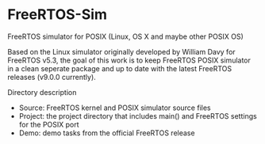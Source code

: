 # FreeRTOS-Sim
FreeRTOS simulator for POSIX (Linux, OS X and maybe other POSIX OS)

Based on the Linux simulator originally developed by William Davy for FreeRTOS v5.3, the goal of this work is to keep FreeRTOS POSIX simulator in a clean seperate package and up to date with the latest FreeRTOS releases (v9.0.0 currently).

Directory description
- Source: FreeRTOS kernel and POSIX simulator source files
- Project: the project directory that includes main() and FreeRTOS settings for the POSIX port
- Demo: demo tasks from the official FreeRTOS release
